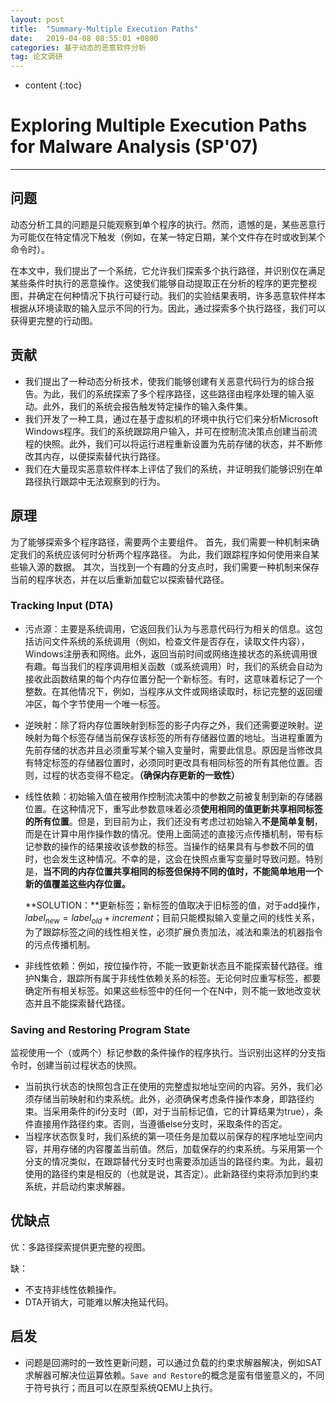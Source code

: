 ```yaml
---
layout: post
title:  "Summary-Multiple Execution Paths"
date:   2019-04-08 08:55:01 +0800
categories: 基于动态的恶意软件分析
tag: 论文调研
---
```

* content
{:toc}


# Exploring Multiple Execution Paths for Malware Analysis (SP'07)

---

## 问题

动态分析工具的问题是只能观察到单个程序的执行。然而，遗憾的是，某些恶意行为可能仅在特定情况下触发（例如，在某一特定日期，某个文件存在时或收到某个命令时）。

在本文中，我们提出了一个系统，它允许我们探索多个执行路径，并识别仅在满足某些条件时执行的恶意操作。这使我们能够自动提取正在分析的程序的更完整视图，并确定在何种情况下执行可疑行动。我们的实验结果表明，许多恶意软件样本根据从环境读取的输入显示不同的行为。因此，通过探索多个执行路径，我们可以获得更完整的行动图。

## 贡献

- 我们提出了一种动态分析技术，使我们能够创建有关恶意代码行为的综合报告。为此，我们的系统探索了多个程序路径，这些路径由程序处理的输入驱动。此外，我们的系统会报告触发特定操作的输入条件集。
- 我们开发了一种工具，通过在基于虚拟机的环境中执行它们来分析Microsoft Windows程序。我们的系统跟踪用户输入，并可在控制流决策点创建当前流程的快照。此外，我们可以将运行进程重新设置为先前存储的状态，并不断修改其内存，以便探索替代执行路径。
- 我们在大量现实恶意软件样本上评估了我们的系统，并证明我们能够识别在单路径执行跟踪中无法观察到的行为。

## 原理

为了能够探索多个程序路径，需要两个主要组件。 首先，我们需要一种机制来确定我们的系统应该何时分析两个程序路径。 为此，我们跟踪程序如何使用来自某些输入源的数据。 其次，当找到一个有趣的分支点时，我们需要一种机制来保存当前的程序状态，并在以后重新加载它以探索替代路径。

### Tracking Input (DTA)

* 污点源：主要是系统调用，它返回我们认为与恶意代码行为相关的信息。这包括访问文件系统的系统调用（例如，检查文件是否存在，读取文件内容），Windows注册表和网络。此外，返回当前时间或网络连接状态的系统调用很有趣。每当我们的程序调用相关函数（或系统调用）时，我们的系统会自动为接收此函数结果的每个内存位置分配一个新标签。有时，这意味着标记了一个整数。在其他情况下，例如，当程序从文件或网络读取时，标记完整的返回缓冲区，每个字节使用一个唯一标签。

* 逆映射：除了将内存位置映射到标签的影子内存之外，我们还需要逆映射。逆映射为每个标签存储当前保存该标签的所有存储器位置的地址。当进程重置为先前存储的状态并且必须重写某个输入变量时，需要此信息。原因是当修改具有特定标签的存储器位置时，必须同时更改具有相同标签的所有其他位置。否则，过程的状态变得不稳定。**（确保内存更新的一致性）**

* 线性依赖：初始输入值在被用作控制流决策中的参数之前被复制到新的存储器位置。在这种情况下，重写此参数意味着必须**使用相同的值更新共享相同标签的所有位置**。但是，到目前为止，我们还没有考虑过初始输入**不是简单复制**，而是在计算中用作操作数的情况。使用上面简述的直接污点传播机制，带有标记参数的操作的结果接收该参数的标签。当操作的结果具有与参数不同的值时，也会发生这种情况。不幸的是，这会在快照点重写变量时导致问题。特别是，**当不同的内存位置共享相同的标签但保持不同的值时，不能简单地用一个新的值覆盖这些内存位置。**

  **SOLUTION：**更新标签；新标签的值取决于旧标签的值，对于add操作， $label_{new}=label_{old}+increment$；目前只能模拟输入变量之间的线性关系，为了跟踪标签之间的线性相关性，必须扩展负责加法，减法和乘法的机器指令的污点传播机制。

* 非线性依赖：例如，按位操作符，不能一致更新状态且不能探索替代路径。维护N集合，跟踪所有属于非线性依赖关系的标签。无论何时应重写标签，都要确定所有相关标签。如果这些标签中的任何一个在N中，则不能一致地改变状态并且不能探索替代路径。

### Saving and Restoring Program State

监视使用一个（或两个）标记参数的条件操作的程序执行。当识别出这样的分支指令时，创建当前过程状态的快照。

* 当前执行状态的快照包含正在使用的完整虚拟地址空间的内容。另外，我们必须存储当前映射和约束系统。此外，必须确保考虑条件操作本身，即路径约束。当采用条件的if分支时（即，对于当前标记值，它的计算结果为true），条件直接用作路径约束。否则，当遵循else分支时，采取条件的否定。
* 当程序状态恢复时，我们系统的第一项任务是加载以前保存的程序地址空间内容，并用存储的内容覆盖当前值。然后，加载保存的约束系统。与采用第一个分支的情况类似，在跟踪替代分支时也需要添加适当的路径约束。为此，最初使用的路径约束是相反的（也就是说，其否定）。此新路径约束将添加到约束系统，并启动约束求解器。

## 优缺点

优：多路径探索提供更完整的视图。

缺：

* 不支持非线性依赖操作。
* DTA开销大，可能难以解决拖延代码。



## 启发

* 问题是回溯时的一致性更新问题，可以通过负载的约束求解器解决，例如SAT求解器可解决位运算依赖。`Save and Restore`的概念是蛮有借鉴意义的，不同于符号执行；而且可以在原型系统QEMU上执行。

